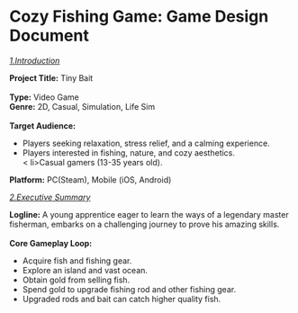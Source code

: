 # Cozy Fishing Game: Game Design Document

<u><i>1.Introduction</i></u>

<p>
    <b>Project Title:</b> Tiny Bait
<br>
<br>
    <b>Type:</b> Video Game
<br>
    <b>Genre:</b> 2D, Casual, Simulation, Life Sim
<br>
<br>
    <b>Target Audience:</b> 
<ul>
    <li>Players seeking relaxation, stress relief, and a calming experience.</li>
    <li>Players interested in fishing, nature, and cozy aesthetics.</li>
<   li>Casual gamers (13-35 years old).</li>
</ul>
    <b>Platform:</b> PC(Steam), Mobile (iOS, Android)
</p>

<u><i>2.Executive Summary</i></u>

<p>
    <b>Logline:</b> A young apprentice eager to learn the ways of a legendary master 
fisherman, embarks on a challenging journey to prove his amazing skills.
<br>
<br>
    <b>Core Gameplay Loop:</b> 
<br>
<ul>
    <li>Acquire fish and fishing gear.</li>
    <li>Explore an island and vast ocean.</li>
    <li>Obtain gold from selling fish.</li>
    <li>Spend gold to upgrade fishing rod and other fishing gear.</li>
    <li>Upgraded rods and bait can catch higher quality fish.</li>
</ul>

</p>







